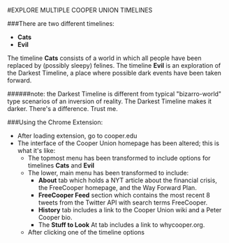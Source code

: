 #EXPLORE MULTIPLE COOPER UNION TIMELINES

###There are two different timelines:
* **Cats**
* **Evil**

The timeline **Cats** consists of a world in which all people have been replaced by (possibly sleepy) felines.
The timeline **Evil** is an exploration of the Darkest Timeline, a place where possible dark events have been taken forward.

######note: the Darkest Timeline is different from typical "bizarro-world" type scenarios of an inversion of reality. The Darkest Timeline makes it darker. There's a difference. Trust me.

###Using the Chrome Extension:
* After loading extension, go to cooper.edu
* The interface of the Cooper Union homepage has been altered; this is what it's like:
	* The topmost menu has been transformed to include options for timelines **Cats** and **Evil** 
	* The lower, main menu has been transformed to include:
		* **About** tab which holds a NYT article about the financial crisis, the FreeCooper homepage, and the Way Forward Plan.
		* **FreeCooper Feed** section which contains the most recent 8 tweets from the Twitter API with search terms FreeCooper.
		* **History** tab includes a link to the Cooper Union wiki and a Peter Cooper bio.
		* The **Stuff to Look** At tab includes a link to whycooper.org.
	* After clicking one of the timeline options
	